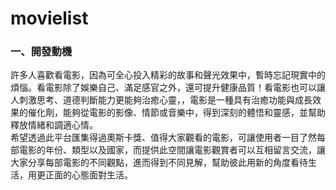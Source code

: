 # movielist
<h3>一、開發動機</h3>
許多人喜歡看電影，因為可全心投入精彩的故事和聲光效果中，暫時忘記現實中的煩惱。看電影除了娛樂自己、滿足感官之外，還可提升健康品質！看電影也可以讓人刺激思考、道德判斷能力更能夠治癒心靈，，電影是一種具有治癒功能與成長效果的催化劑，能夠從電影的影像、情節或音樂中，得到深刻的體悟和靈感，並幫助釋放情緒和調適心情。<br>
希望透過此平台匯集得過奧斯卡獎、值得大家觀看的電影，可讓使用者一目了然每部電影的年份、類型以及國家，而提供此空間讓電影觀賞者可以互相留言交流，讓大家分享每部電影的不同觀點，進而得到不同見解，幫助彼此用新的角度看待生活，用更正面的心態面對生活。

